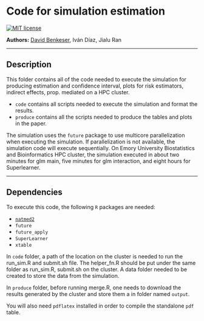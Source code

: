 # Code for simulation estimation

[![MIT license](http://img.shields.io/badge/license-MIT-brightgreen.svg)](http://opensource.org/licenses/MIT)

**Authors:** [David
Benkeser](https://davidbphd.com), Iván Díaz, Jialu Ran

-----

## Description

This folder contains all of the code needed to execute the simulation for producing estimation and confidence interval, plots for risk estimators, indirect effects, prop. mediated on a HPC cluster.
- `code` contains all scripts needed to execute the simulation and format the results. 
- `produce` contains all the scripts needed to produce the tables and plots in the paper.

The simulation uses the `future` package to use multicore parallelization when executing the simulation. If parallelization is not available, the simulation code will execute sequentially. On Emory University Biostatistics and Bioinformatics HPC cluster, the simulation executed in about two minutes for glm main, five minutes for glm interaction, and eight hours for Superlearner.

-----

## Dependencies

To execute this code, the following `R` packages are needed:
- [`natmed2`](https://github.com/benkeser/natmed2)
- `future`
- `future_apply`
- `SuperLearner`
- `xtable`

In `code` folder, a path of the location on the cluster is needed to run the run_sim.R and submit.sh file. The helper_fn.R should be put under the same folder as run_sim.R, submit.sh on the cluster. A data folder needed to be created to store the data from the simulation.

In `produce` folder, before running merge.R, one needs to download the results generated by the cluster and store them a in folder named `output`.

You will also need `pdflatex` installed in order to compile the standalone `pdf` table.
